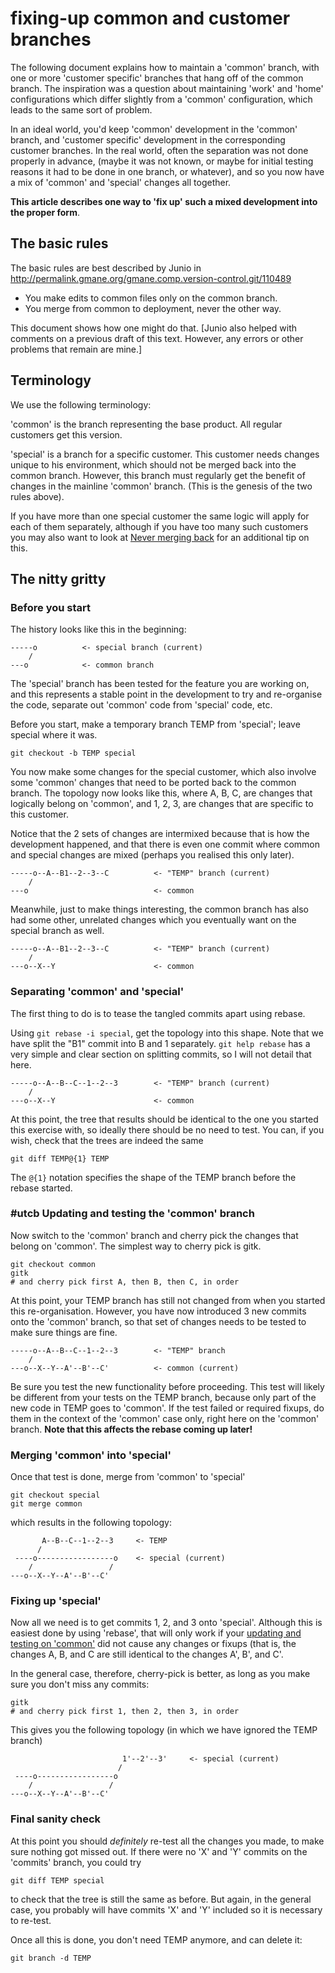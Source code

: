 # fixing-up common and customer branches

The following document explains how to maintain a 'common' branch,
with one or more 'customer specific' branches that hang off of the
common branch.  The inspiration was a question about maintaining
'work' and 'home' configurations which differ slightly from a
'common' configuration, which leads to the same sort of problem.

In an ideal  world, you'd keep 'common' development in the 'common' branch,
and 'customer specific' development in the corresponding customer branches.
In the real world, often the separation was not done properly in advance,
(maybe it was not known, or maybe for initial testing reasons it had to be
done in one branch, or whatever), and so you now have a mix of 'common' and
'special' changes all together.

**This article describes one way to 'fix up' such a mixed development into the
proper form**.

## The basic rules

The basic rules are best described by Junio in
<http://permalink.gmane.org/gmane.comp.version-control.git/110489>

  * You make edits to common files only on the common branch.
  * You merge from common to deployment, never the other way.

This document shows how one might do that.  [Junio also helped
with comments on a previous draft of this text.  However, any
errors or other problems that remain are mine.]

## Terminology

We use the following terminology:

'common' is the branch representing the base product.  All
regular customers get this version.

'special' is a branch for a specific customer.  This customer
needs changes unique to his environment, which should not be
merged back into the common branch.  However, this branch must
regularly get the benefit of changes in the mainline 'common'
branch.  (This is the genesis of the two rules above).

If you have more than one special customer the same logic
will apply for each of them separately, although if you have
too many such customers you may also want to look at [Never
merging back](http://gitster.livejournal.com/26540.html)
for an additional tip on this.

## The nitty gritty

### Before you start

The history looks like this in the beginning:

    -----o          <- special branch (current)
        /
    ---o            <- common branch

The 'special' branch has been tested for the feature you are
working on, and this represents a stable point in the development
to try and re-organise the code, separate out 'common' code from
'special' code, etc.

Before you start, make a temporary branch TEMP from
'special'; leave special where it was.

    git checkout -b TEMP special

You now make some changes for the special customer, which
also involve some 'common' changes that need to be ported
back to the common branch.  The topology now looks like
this, where A, B, C, are changes that logically belong on
'common', and 1, 2, 3, are changes that are specific to this
customer.

Notice that the 2 sets of changes are intermixed because
that is how the development happened, and that there is even
one commit where common and special changes are mixed
(perhaps you realised this only later).

    -----o--A--B1--2--3--C          <- "TEMP" branch (current)
        /
    ---o                            <- common

Meanwhile, just to make things interesting, the common
branch has also had some other, unrelated changes which you
eventually want on the special branch as well.

    -----o--A--B1--2--3--C          <- "TEMP" branch (current)
        /                                            
    ---o--X--Y                      <- common

### Separating 'common' and 'special'

The first thing to do is to tease the tangled commits apart
using rebase.

Using `git rebase -i special`, get the topology into this
shape.  Note that we have split the "B1" commit into B and 1
separately.  `git help rebase` has a very simple and clear
section on splitting commits, so I will not detail that
here.

    -----o--A--B--C--1--2--3        <- "TEMP" branch (current)
        /                                              
    ---o--X--Y                      <- common

At this point, the tree that results should be identical to the one you
started this exercise with, so ideally there should be no need to test.  You
can, if you wish, check that the trees are indeed the same

    git diff TEMP@{1} TEMP

The `@{1}` notation specifies the shape of the TEMP branch before the rebase
started.

### #utcb Updating and testing the 'common' branch

Now switch to the 'common' branch and cherry pick the
changes that belong on 'common'.  The simplest way to cherry
pick is gitk.

    git checkout common
    gitk
    # and cherry pick first A, then B, then C, in order

At this point, your TEMP branch has still not changed from when you started
this re-organisation.  However, you have now introduced 3 new commits onto
the 'common' branch, so that set of changes needs to be tested to make sure
things are fine.

    -----o--A--B--C--1--2--3        <- "TEMP" branch
        /                                              
    ---o--X--Y--A'--B'--C'          <- common (current)

Be sure you test the new functionality before proceeding.  This test will
likely be different from your tests on the TEMP branch, because only part of
the new code in TEMP goes to 'common'.  If the test failed or required fixups,
do them in the context of the 'common' case only, right here on the 'common'
branch.  **Note that this affects the rebase coming up later!**

### Merging 'common' into 'special'

Once that test is done, merge from 'common' to 'special'

    git checkout special
    git merge common

which results in the following topology:

           A--B--C--1--2--3     <- TEMP
          /
     ----o-----------------o    <- special (current)
        /                 /
    ---o--X--Y--A'--B'--C'

### Fixing up 'special'

Now all we need is to get commits 1, 2, and 3 onto 'special'.  Although this
is easiest done by using 'rebase', that will only work if your [updating and
testing on 'common'](#utcb) did not cause any changes or fixups (that is, the
changes A, B, and C are still identical to the changes A', B', and C'.

In the general case, therefore, cherry-pick is better, as long as you make
sure you don't miss any commits:

    gitk
    # and cherry pick first 1, then 2, then 3, in order

This gives you the following topology (in which we have ignored the TEMP
branch)

                             1'--2'--3'     <- special (current)
                            /
     ----o-----------------o
        /                 /
    ---o--X--Y--A'--B'--C'

### Final sanity check

At this point you should *definitely* re-test all the changes you made, to
make sure nothing got missed out.  If there were no 'X' and 'Y' commits on
the 'commits' branch, you could try

    git diff TEMP special

to check that the tree is still the same as before.  But again, in the
general case, you probably will have commits 'X' and 'Y' included so it is
necessary to re-test.

Once all this is done, you don't need TEMP anymore, and can delete it:

    git branch -d TEMP
